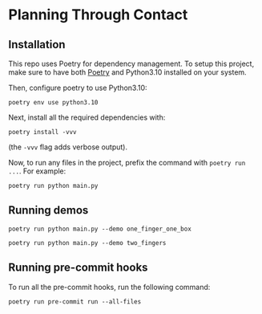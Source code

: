 # Planning Through Contact

## Installation
This repo uses Poetry for dependency management. To setup this project, make sure to have both [Poetry](https://python-poetry.org/docs/#installation) and Python3.10 installed on your system.

Then, configure poetry to use Python3.10:
```
poetry env use python3.10
```

Next, install all the required dependencies with:
```
poetry install -vvv
```
(the `-vvv` flag adds verbose output).

Now, to run any files in the project, prefix the command with `poetry run ...`. For example:
```
poetry run python main.py
```

## Running demos
```
poetry run python main.py --demo one_finger_one_box 
```

```
poetry run python main.py --demo two_fingers
```

## Running pre-commit hooks
To run all the pre-commit hooks, run the following command:
```
poetry run pre-commit run --all-files
```

